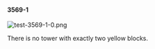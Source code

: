 #### 3569-1
![test-3569-1-0.png](https://github.com/lil-lab/nlvr/raw/master/nlvr/test/images/6/test-3569-1-0.png "test-3569-1-0.png")

There is no tower with exactly two yellow blocks.